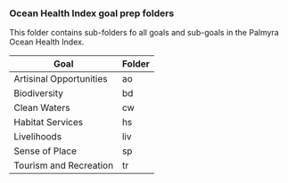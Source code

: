 ### Ocean Health Index goal prep folders

This folder contains sub-folders fo all goals and sub-goals in the Palmyra Ocean Health Index.  

| Goal                    | Folder |
| ----------------------- | ------ |
| Artisinal Opportunities | ao     |
| Biodiversity            | bd     |
| Clean Waters            | cw     |
| Habitat Services        | hs     |
| Livelihoods             | liv    |
| Sense of Place          | sp     |
| Tourism and Recreation  | tr     |
